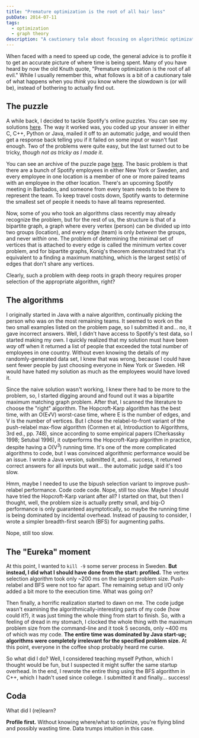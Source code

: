 ```yaml
---
title: "Premature optimization is the root of all hair loss"
pubDate: 2014-07-11
tags:
  - optimization
  - graph theory
description: "A cautionary tale about focusing on algorithmic optimization before profiling, where the author wasted time implementing fancy graph algorithms for a puzzle only to discover that Java startup time was the actual bottleneck."
---
```



When faced with a need to speed up code, the general advice is to profile it to get an accurate picture of where time is being spent. Many of you have heard by now the old Knuth quote, "Premature optimization is the root of all evil." While I usually remember this, what follows is a bit of a cautionary tale of what happens when you *think* you know where the slowdown is (or will be), instead of bothering to actually find out.

## The puzzle
A while back, I decided to tackle Spotify's online puzzles. You can see my solutions [here](https://github.com/KingMob/Spotify-puzzles). The way it worked was, you coded up your answer in either C, C++, Python or Java, mailed it off to an automatic judge, and would then get a response back telling you if it failed on some input or wasn't fast enough. Two of the problems were quite easy, but the last turned out to be tricky, *though not as tricky as I made it*.

You can see an archive of the puzzle page [here](/supplemental/Bilateral%20Projects%20Puzzlecool%20-%20Spotify.html). The basic problem is that there are a bunch of Spotify employees in either New York or Sweden, and every employee in one location is a member of one or more paired teams with an employee in the other location. There's an upcoming Spotify meeting in Barbados, and someone from every team needs to be there to represent the team. To keep travel costs down, Spotify wants to determine the smallest set of people it needs to have all teams represented.

Now, some of you who took an algorithms class recently may already recognize the problem, but for the rest of us, the structure is that of a bipartite graph, a graph where every vertex (person) can be divided up into two groups (location), and every edge (team) is only *between* the groups, and never *within* one. The problem of determining the minimal set of vertices that is attached to every edge is called the minimum vertex cover problem, and for bipartite graphs, Konig's theorem demonstrated that it's equivalent to a finding a maximum matching, which is the largest set(s) of edges that don't share any vertices.

Clearly, such a problem with deep roots in graph theory requires proper selection of the appropriate algorithm, right?

## The algorithms
I originally started in Java with a naive algorithm, continually picking the person who was on the most remaining teams. It seemed to work on the two small examples listed on the problem page, so I submitted it and... no, it gave incorrect answers. Well, I didn't have access to Spotify's test data, so I started making my own. I quickly realized that my solution must have been *way* off when it returned a list of people that exceeded the total number of employees in one country. Without even knowing the details of my randomly-generated data set, I knew that was wrong, because I could have sent fewer people by just choosing everyone in New York or Sweden. HR would have hated my solution as much as the employees would have loved it.

Since the naive solution wasn't working, I knew there had to be more to the problem, so, I started digging around and found out it was a bipartite maximum matching graph problem. After that, I scanned the literature to choose the "right" algorithm. The Hopcroft-Karp algorithm has the best time, with an O(E√V) worst-case time, where E is the number of edges, and V is the number of vertices. But I chose the relabel-to-front variant of the push-relabel max-flow algorithm (Cormen et al, Introduction to Algorithms, 3rd ed., pp. 748), since according to some empirical papers (Cherkassky 1998; Setubal 1996), it outperforms the Hopcroft-Karp algorithm in practice, despite having a O(V<sup>3</sup>) running time. It's one of the more complicated algorithms to code, but I was convinced algorithmic performance would be an issue. I wrote a Java version, submitted it, and... success, it returned correct answers for all inputs but wait... the automatic judge said it's too slow.

Hmm, maybe I needed to use the bipush selection variant to improve push-relabel performance. Code code code. Nope, still too slow. Maybe I should have tried the Hopcroft-Karp variant after all? I started on that, but then I thought, well, the problem size is actually pretty small, and big-O performance is only guaranteed asymptotically, so maybe the running time is being dominated by incidental overhead. Instead of pausing to consider, I wrote a simpler breadth-first search (BFS) for augmenting paths.

Nope, still too slow.

## The "Eureka" moment
At this point, I wanted to `kill -9` some server process in Sweden. **But instead, I did what I should have done from the start: profiled.** The vertex selection algorithm took only ~200 ms on the largest problem size. Push-relabel and BFS were not too far apart. The remaining setup and I/O only added a bit more to the execution time. What was going on?

Then finally, a horrific realization started to dawn on me. The code judge wasn't examining the algorithmically-interesting parts of my code (how could it?), it was just timing the whole thing from start to finish. So, with a feeling of dread in my stomach, I clocked the whole thing with the maximum problem size from the command-line and it took 5 seconds, only ~400 ms of which was my code. **The entire time was dominated by Java start-up; algorithms were completely irrelevant for the specified problem size.** At this point, everyone in the coffee shop probably heard me curse.

So what did I do? Well, I considered teaching myself Python, which I thought would be fun, but I suspected it might suffer the same startup overhead. In the end, I rewrote the entire thing using the BFS algorithm in C++, which I hadn't used since college. I submitted it and finally... success!

## Coda
What did I (re)learn?

**Profile first.** Without knowing where/what to optimize, you're flying blind and possibly wasting time. Data trumps intuition in this case.
